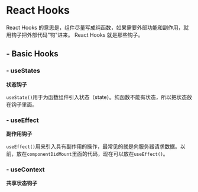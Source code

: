 <!--
 * @Author: your name
 * @Date: 2020-09-28 18:37:08
 * @LastEditTime: 2020-09-28 18:37:33
 * @LastEditors: your name
 * @Description: In User Settings Edit
 * @FilePath: \WisdomAuditWebc:\Users\Administrator\Desktop\JS基础\React Hooks.md
-->

# React Hooks

React Hooks 的意思是，组件尽量写成纯函数，如果需要外部功能和副作用，就用钩子把外部代码"钩"进来。
React Hooks 就是那些钩子。

## - Basic Hooks

### - useStates

**状态钩子**

`useState()`用于为函数组件引入状态（state）。纯函数不能有状态，所以把状态放在钩子里面。

### - useEffect

**副作用钩子**

`useEffect()`用来引入具有副作用的操作，最常见的就是向服务器请求数据。以前，放在`componentDidMount`里面的代码，现在可以放在`useEffect()`。

### - useContext

**共享状态钩子**
